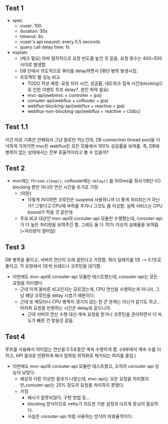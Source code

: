 ## Test 1
- spec
    - vuser: 100
    - duration: 30s
    - timeout: 8s
    - vuser's api request: every 0.5 seconds
    - query call delay time: 1s
- explain
    - (체크 필요) 아마 점직적으로 요청 빈도를 높인 것 같음. 요청 횟수는 400~500 사이로 발생함.
    - DB 단에서 의도적으로 쿼리를 delay하면서 DB단 병목 발생시킴.
    - 프로젝트 별 성능 비교 
      - TODO 작성 예정: 요청 처리 시간, 성공률, 네트워크 접속 시간(blocking으로 인한 이벤트 루프 delay?, 원인 파악 필요) 
      - mvc-api(webmvc + controller + jpa)
      - corouter-api(webflux + coRouter + jpa)
      - webflux-blocking-api(webflux + reactive + jpa)
      - webflux-non-blocking-api(webflux + reactive + r2dbc)

## Test 1.1

이건 따로 기록은 안해둬서 그냥 말로만 적는건데, DB connection thread pool을 넉넉하게 가져가면 mvc든 webflux든 모든 모듈에서 100% 성공률을 보여줌.
즉, DB에 병목이 없는 상태에서는 전부 효율적이라고 볼 수 있을까?

## Test 2

- mvc에는 `Thread.sleep()`, coRouter에는 `delay()` 를 500ms를 줘서 DB단 I/O blocking 뿐만 아니라 연산 시간을 추가로 가정
  - (의문) 
    - 이렇게 처리하면 코루틴은 suspend 사용하니까 더 좋게 처리되는거 아닌가? 그렇다고 CPU에 부하를 주자니 그것도 좀 이상함. 실제 서비스는 CPU bound가 적을 것 같은데
  - 주요 비교 대상인 mvc-api와 corouter-api 모듈만 수행했는데, corouter-api가 더 높은 처리량을 보여주긴 함. 그래도 둘 다 70% 이상의 실패율을 보여줌(=처리량이 떨어짐)

## Test 3

DB 병목을 줄이고, 서버의 연산이 오래 걸린다고 가정함. 쿼리 딜레이를 1초 -> 0.1초로 줄이고, 각 요청에서 1초씩 쓰레드나 코루틴을 대기함.

- 이번에도 mvc-api와 corouter-api 모듈만 테스트했는데, corouter-api는 모든 요청을 처리했다.
  - 근데 이게 올바른 비교인지는 모르겠는게, CPU 연산을 수행하는게 아니라, 그냥 해당 코루틴을 delay 시켰기 때문이다.
  - 근데 또 메모리나 CPU 병목이 생기지 않는 한 큰 문제는 아닌거 같기도 하고... 어차피 요청을 반환하는 시간은 delay로 같으니까.
    - 근데 서버의 연산 수행 대신 계속 요청을 받거나 코루틴을 관리하면서 더 속도가 빠른 건 맞을것 같음.

## Test 4

루프를 사용해서 의미없는 연산을 0.5초동안 계속 수행하게 함. (내부에서 계속 수를 더하고, API 결과로 반환하게 해서 컴파일 최적화로 제거되는 여지를 줄임.)

- 이번에도 mvc-api와 corouter-api 모듈만 테스트했고, 오히려 corouter-api 성능이 낮았다.
  - 예상과 다른 이상한 결과가 나왔는데, mvc-api는 모든 요청을 처리했지만,corouter-api는 25% 정도의 요청을 처리하지 못했다.
  - 가정
    - 예시가 잘못되었다. 구현 방법 등...
    - blocking 방식이므로 netty가 의도한 기본 설정과 다르게 튜닝이 필요하다.
    - 사실은 corouter-api 처럼 사용하는 방식이 비효율적이다.
